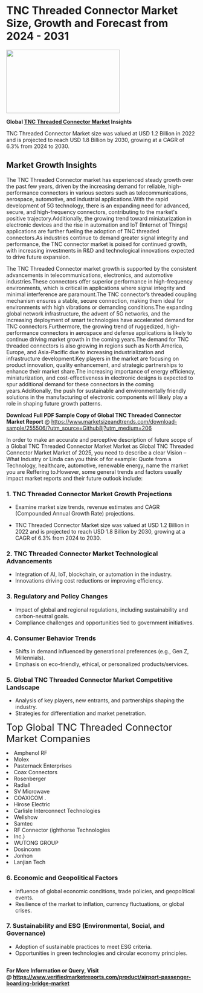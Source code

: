 <H1>TNC Threaded Connector Market Size, Growth and Forecast from 2024 - 2031</H1><img class="aligncenter size-medium wp-image-584254" src="https://thirdeyenews.in/wp-content/uploads/2024/09/Global-Market-Research-300x168.jpeg" alt="" width="300" height="168" /><p><strong>Global&nbsp;<a href="https://www.marketsizeandtrends.com/download-sample/255506/?utm_source=Github8j?utm_medium=206">TNC Threaded Connector Market</a> Insights</strong></p><p>TNC Threaded Connector Market size was valued at USD 1.2 Billion in 2022 and is projected to reach USD 1.8 Billion by 2030, growing at a CAGR of 6.3% from 2024 to 2030.</p><p><h2>Market Growth Insights</h2> <p>The TNC Threaded Connector market has experienced steady growth over the past few years, driven by the increasing demand for reliable, high-performance connectors in various sectors such as telecommunications, aerospace, automotive, and industrial applications.With the rapid development of 5G technology, there is an expanding need for advanced, secure, and high-frequency connectors, contributing to the market's positive trajectory.Additionally, the growing trend toward miniaturization in electronic devices and the rise in automation and IoT (Internet of Things) applications are further fueling the adoption of TNC threaded connectors.As industries continue to demand greater signal integrity and performance, the TNC connector market is poised for continued growth, with increasing investments in R&D and technological innovations expected to drive future expansion.</p> <p>The TNC Threaded Connector market growth is supported by the consistent advancements in telecommunications, electronics, and automotive industries.These connectors offer superior performance in high-frequency environments, which is critical in applications where signal integrity and minimal interference are paramount.The TNC connector’s threaded coupling mechanism ensures a stable, secure connection, making them ideal for environments with high vibrations or demanding conditions.The expanding global network infrastructure, the advent of 5G networks, and the increasing deployment of smart technologies have accelerated demand for TNC connectors.Furthermore, the growing trend of ruggedized, high-performance connectors in aerospace and defense applications is likely to continue driving market growth in the coming years.The demand for TNC threaded connectors is also growing in regions such as North America, Europe, and Asia-Pacific due to increasing industrialization and infrastructure development.Key players in the market are focusing on product innovation, quality enhancement, and strategic partnerships to enhance their market share.The increasing importance of energy efficiency, miniaturization, and cost-effectiveness in electronic designs is expected to spur additional demand for these connectors in the coming years.Additionally, the push for sustainable and environmentally friendly solutions in the manufacturing of electronic components will likely play a role in shaping future growth patterns.<p><span class=""><strong>Download Full PDF Sample Copy of Global TNC Threaded Connector Market Report</strong> @ <a href="https://www.marketsizeandtrends.com/download-sample/255506/?utm_source=Github8j?utm_medium=206" target="_blank">https://www.marketsizeandtrends.com/download-sample/255506/?utm_source=Github8j?utm_medium=206</a></span></p><p>In order to make an accurate and perceptive description of future scope of a Global&nbsp;TNC Threaded Connector Market Market as Global&nbsp;TNC Threaded Connector Market Market of 2025, you need to describe a clear Vision &ndash; What Industry or Linda can you think of for example: Quote from a Technology, healthcare, automotive, renewable energy, name the market you are Reffering to.However, some general trends and factors usually impact market reports and their future outlook include:</p><h3>1.&nbsp;<strong>TNC Threaded Connector Market Growth Projections</strong></h3><ul><li>Examine market size trends, revenue estimates and CAGR (Compounded Annual Growth Rate) projections.</li><li><p>TNC Threaded Connector Market size was valued at USD 1.2 Billion in 2022 and is projected to reach USD 1.8 Billion by 2030, growing at a CAGR of 6.3% from 2024 to 2030.</p></li></ul><h3>2.&nbsp;<strong>TNC Threaded Connector Market Technological Advancements</strong></h3><ul><li>Integration of AI, IoT, blockchain, or automation in the industry.</li><li>Innovations driving cost reductions or improving efficiency.</li></ul><h3>3.&nbsp;<strong>Regulatory and Policy Changes</strong></h3><ul><li>Impact of global and regional regulations, including sustainability and carbon-neutral goals.</li><li>Compliance challenges and opportunities tied to government initiatives.</li></ul><h3>4.&nbsp;<strong>Consumer Behavior Trends</strong></h3><ul><li>Shifts in demand influenced by generational preferences (e.g., Gen Z, Millennials).</li><li>Emphasis on eco-friendly, ethical, or personalized products/services.</li></ul><h3>5.&nbsp;<strong>Global TNC Threaded Connector Market Competitive Landscape</strong></h3><ul><li>Analysis of key players, new entrants, and partnerships shaping the industry.</li><li>Strategies for differentiation and market penetration.</li></ul><p data-pm-slice="1 1 []"><span style="color: inherit; font-family: inherit; font-size: 25px;">Top Global TNC Threaded Connector Market Companies</span></p><div class="" data-test-id=""><p><li>Amphenol RF</li><li> Molex</li><li> Pasternack Enterprises</li><li> Coax Connectors</li><li> Rosenberger</li><li> Radiall</li><li> SV Microwave</li><li> COAXICOM .</li><li> Hirose Electric</li><li> Carlisle Interconnect Technologies</li><li> Wellshow</li><li> Samtec</li><li> RF Connector (ighthorse Technologies</li><li> Inc.)</li><li> WUTONG GROUP</li><li> Dosinconn</li><li> Jonhon</li><li> Lanjian Tech</li></p></div><h3>6.&nbsp;<strong>Economic and Geopolitical Factors</strong></h3><ul><li>Influence of global economic conditions, trade policies, and geopolitical events.</li><li>Resilience of the market to inflation, currency fluctuations, or global crises.</li></ul><h3>7.&nbsp;<strong>Sustainability and ESG (Environmental, Social, and Governance)</strong></h3><ul><li>Adoption of sustainable practices to meet ESG criteria.</li><li>Opportunities in green technologies and circular economy principles.</li></ul><h2><strong style="font-size: 14px;">For More Information or Query, Visit @&nbsp;</strong><a style="background-color: #ffffff; font-size: 14px;" href="https://www.marketsizeandtrends.com/report/tnc-threaded-connector-market/" target="_blank">https://www.verifiedmarketreports.com/product/airport-passenger-boarding-bridge-market</a></h2>